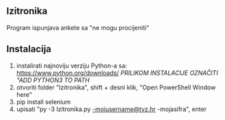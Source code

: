 ## Izitronika
Program ispunjava ankete sa "ne mogu procijeniti"

## Instalacija
1. instalirati najnoviju verziju Python-a sa: https://www.python.org/downloads/
_PRILIKOM INSTALACIJE OZNAČITI "ADD PYTHON3 TO PATH_
2. otvoriti folder "Izitronika", shift + desni klik, "Open PowerShell Window here"
3. pip install selenium
5. upisati "py -3 Izitronika.py -mojusername@tvz.hr -mojasifra", enter

